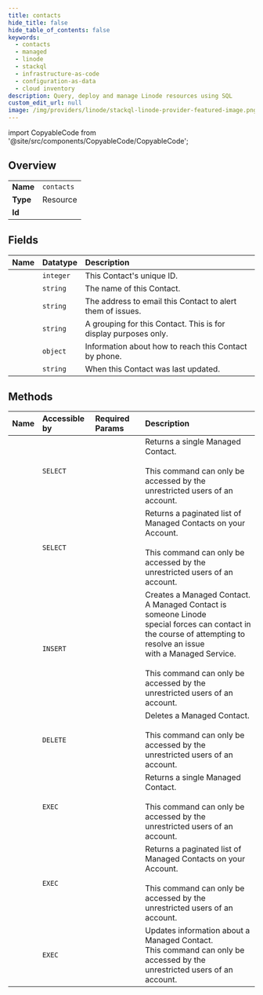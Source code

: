 ```yaml
---
title: contacts
hide_title: false
hide_table_of_contents: false
keywords:
  - contacts
  - managed
  - linode    
  - stackql
  - infrastructure-as-code
  - configuration-as-data
  - cloud inventory
description: Query, deploy and manage Linode resources using SQL
custom_edit_url: null
image: /img/providers/linode/stackql-linode-provider-featured-image.png
---
```


import CopyableCode from '@site/src/components/CopyableCode/CopyableCode';




## Overview
<table><tbody>
<tr><td><b>Name</b></td><td><code>contacts</code></td></tr>
<tr><td><b>Type</b></td><td>Resource</td></tr>
<tr><td><b>Id</b></td><td><CopyableCode code="linode.managed.contacts" /></td></tr>
</tbody></table>

## Fields
| Name | Datatype | Description |
|:-----|:---------|:------------|
| <CopyableCode code="id" /> | `integer` | This Contact's unique ID.<br /> |
| <CopyableCode code="name" /> | `string` | The name of this Contact.<br /> |
| <CopyableCode code="email" /> | `string` | The address to email this Contact to alert them of issues.<br /> |
| <CopyableCode code="group" /> | `string` | A grouping for this Contact. This is for display purposes only.<br /> |
| <CopyableCode code="phone" /> | `object` | Information about how to reach this Contact by phone.<br /> |
| <CopyableCode code="updated" /> | `string` | When this Contact was last updated.<br /> |
## Methods
| Name | Accessible by | Required Params | Description |
|:-----|:--------------|:----------------|:------------|
| <CopyableCode code="getManagedContact" /> | `SELECT` | <CopyableCode code="contactId" /> | Returns a single Managed Contact.<br /><br />This command can only be accessed by the unrestricted users of an account.<br /> |
| <CopyableCode code="getManagedContacts" /> | `SELECT` |  | Returns a paginated list of Managed Contacts on your Account.<br /><br />This command can only be accessed by the unrestricted users of an account.<br /> |
| <CopyableCode code="createManagedContact" /> | `INSERT` |  | Creates a Managed Contact.  A Managed Contact is someone Linode<br />special forces can contact in the course of attempting to resolve an issue<br />with a Managed Service.<br /><br />This command can only be accessed by the unrestricted users of an account.<br /> |
| <CopyableCode code="deleteManagedContact" /> | `DELETE` | <CopyableCode code="contactId" /> | Deletes a Managed Contact.<br /><br />This command can only be accessed by the unrestricted users of an account.<br /> |
| <CopyableCode code="_getManagedContact" /> | `EXEC` | <CopyableCode code="contactId" /> | Returns a single Managed Contact.<br /><br />This command can only be accessed by the unrestricted users of an account.<br /> |
| <CopyableCode code="_getManagedContacts" /> | `EXEC` |  | Returns a paginated list of Managed Contacts on your Account.<br /><br />This command can only be accessed by the unrestricted users of an account.<br /> |
| <CopyableCode code="updateManagedContact" /> | `EXEC` | <CopyableCode code="contactId" /> | Updates information about a Managed Contact.<br />This command can only be accessed by the unrestricted users of an account.<br /> |
